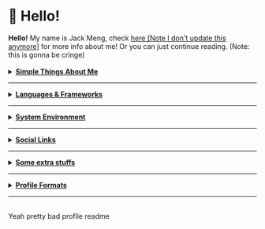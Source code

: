 <h1> 🍵 Hello! </h1>
<a><strong>Hello!</strong> My name is Jack Meng, check <a href="https://exoad.github.io/exoad/mds/Main.html">here [Note I don't update this anymore]</a>
  for more info about me! Or you can just continue reading. (Note: this is gonna be cringe)</a>
<br><br>
<details>
  <summary><strong><u>Simple Things About Me</u></strong></summary>
<h2>Things I do / About me</h2>
<ul>
  <li><strong>Competitive programmer</strong> - currently doing USACO silver. Also do things like CodeForces, GCJ,
    AtCoder, etc..</li>
  <li><strong>Main Language: C</strong></li>
  <li><strong>Currently learning: C++, Lisp</strong></li>
  <li><strong>Currently in High School</strong></li>
  <li><strong>I love to build and compile from source</strong></li>
</ul>
</details>
<hr>
<details>
  <summary><strong><u>Languages & Frameworks</u></strong></summary>
<h2>Languages & Frameworks & Others</h2>
<p>
  <a href="https://www.javascript.com/"><img
      src="https://img.shields.io/badge/JavaScript-F7DF1E?style=for-the-badge&logo=javascript&logoColor=black" alt=""
      srcset=""></a>
  <a href="https://www.oracle.com/java/technologies/"><img
      src="https://img.shields.io/badge/Java-007396?style=for-the-badge&logo=java&logoColor=white"></a>
  <a href="https://en.wikipedia.org/wiki/C_(programming_language)"><img
      src="https://img.shields.io/badge/C-A8B9CC?style=for-the-badge&logo=c&logoColor=white"></a>
  <a href="https://www.cplusplus.com/"><img
      src="https://img.shields.io/badge/C++-00599C?style=for-the-badge&logo=cplusplus&logoColor=white"></a>
  <a href="https://nodejs.org/en/"><img
      src="https://img.shields.io/badge/NodeJS-339933?style=for-the-badge&logo=node.js&logoColor=white"></a>
  <a href="https://clojure.org/"><img
      src="https://img.shields.io/badge/Clojure-5881D8?style=for-the-badge&logo=clojure&logoColor=white"></a>
  <a href="https://html.spec.whatwg.org/"><img
      src="https://img.shields.io/badge/HTML5-E34F26?style=for-the-badge&logo=html5&logoColor=white"></a>
  <a href="https://gradle.org/"><img
      src="https://img.shields.io/badge/Gradle-02303A?style=for-the-badge&logo=gradle&logoColor=white"></a>
  <a href="https://elixir-lang.org/"><img
      src="https://img.shields.io/badge/Elixir-4B275F?style=for-the-badge&logo=elixir&logoColor=white"></a>
  <a href="https://maven.apache.org/"><img
      src="https://img.shields.io/badge/Apache%20Maven-C71A36?style=for-the-badge&logo=apache%20maven&logoColor=white"></a>
  <a href="https://www.rust-lang.org/"><img
      src="https://img.shields.io/badge/Rust-000000?style=for-the-badge&logo=rust&logoColor=white"></a>
  <a href="https://crystal-lang.org/"><img
      src="https://img.shields.io/badge/Crystal-000000?style=for-the-badge&logo=crystal&logoColor=white"></a>
</p>
  </details>
<hr>
<details>
  <summary><strong><u>System Environment</u></strong></summary>
<h2>My System Environment</h2>
<ul>
  <li><strong>OS: </strong>Manjaro, Arch</li>
  <li><strong>WM: </strong>i3, BSPWM, PLASMA</li>
  <li><strong>Terminal/Shell: </strong>Kitty, Alacritty</li>
  <li><strong>Code Environment: <br>
      <a href="https://code.visualstudio.com/"><img
          src="https://img.shields.io/badge/Visual_Studio_Code-0078D4?style=for-the-badge&logo=visual%20studio%20code&logoColor=white"></a>
      <a href="https://www.jetbrains.com/clion/"><img
          src="https://img.shields.io/badge/CLion-000000?style=for-the-badge&logo=clion&logoColor=white"></a>
      <a href="https://www.gnu.org/software/emacs/"><img
          src="https://img.shields.io/badge/GNU%20Emacs-7F5AB6?style=for-the-badge&logo=gnu%20emacs&logoColor=white"></a>
    </strong>
</ul>
</details>
<hr>
<details>
  <summary><strong><u>Social Links</u></strong></summary>
<h2>Socials</h2>
<p>
  <a href="https://discord.gg/PbJQRT9zQ8"><img
      src="https://img.shields.io/badge/Discord%20Server-5865F2?style=for-the-badge&logo=discord&logoColor=white"></a>
  <a href="http://exoad.github.io/exoad"><img src="https://img.shields.io/badge/Website-00B265?style=for-the-badge"></a>
  <a href="https://www.reddit.com/user/Chunkyfungus123"><img
      src="https://img.shields.io/badge/u/Chunkyfungus123-FF4500?style=for-the-badge&logo=reddit&logoColor=white"></a>
</p>
</details>
<hr>
<details>
  <summary><strong><u>Some extra stuffs</u></strong></summary>
<h2>Stats</h2>
<p>
  <img src="https://github-readme-stats.vercel.app/api?username=exoad&show_icons=true&theme=calm">
  <img src="https://github-readme-stats.vercel.app/api/top-langs/?username=exoad&layout=compact&theme=calm">
</p>
  </details>
<hr>
<details>
  <summary><strong><u>Profile Formats</u></strong></summary>
  <h2>View my profile in other languages!</h2>
  <a href="https://github.com/exoad/exoad/blob/main/README.md">English</a>
  <br>
  <a href="https://github.com/exoad/exoad/blob/main/README_JP.md">Japanese</a>
  <br>
  <a href="https://github.com/exoad/exoad/blob/main/README_CH.md">Chinese</a>
  <hr>
  <h2>View my profile in other formats!</h2>
  <p>Note: not all languages are supported for different file types. <strong>ALL FILE FORMATS ARE INCOMPLETE AND NEEDS FURTHER REVISIONS</strong></p>
  <a href="https://github.com/exoad/exoad/blob/main/README.md">MARKDOWN (html form)<code>.md</code></a>
  <br>
  <a href="https://github.com/exoad/exoad/blob/main/README.odt">OPENDOCUMENT <code>.odt</code></a>
  <br>
  <a href="https://github.com/exoad/exoad/blob/main/README.rtf">RICH TEXT FORMAT <code>.rtf</code></a>
  <br>
</details>
<hr>
<br>
<footer>Yeah pretty bad profile readme</footer>
